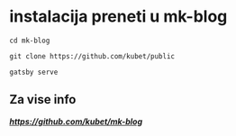 # instalacija preneti u mk-blog

```
cd mk-blog
```

```
git clone https://github.com/kubet/public
```

```
gatsby serve
```
## Za vise info 

***https://github.com/kubet/mk-blog***
